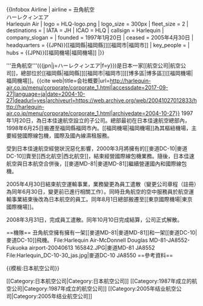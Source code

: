 {{Infobox Airline
| airline        = 丑角航空 <br> ハーレクィンエア <br> Harlequin Air
| logo           = HLQ-logo.png
| logo_size      = 300px
| fleet_size     = 2
| destinations   = 
| IATA           = JH
| ICAO           = HLQ
| callsign       = Harlequin
| company_slogan = 
| founded        = 1997年1月20日
| ceased         = 2005年4月30日
| headquarters   = {{JPN}}[[福岡縣|福岡縣]][[福岡市|福岡市]]
| key_people     = 
| hubs           = {{JPN}}[[福岡機場|福岡機場]]
|}}

'''丑角航空'''({{jpn|j=ハーレクィンエア|f=y}})是日本一家[[航空公司|航空公司]]，總部位於[[福岡縣|福岡縣]][[福岡市|福岡市]][[博多區|博多區]][[福岡機場|福岡機場]]。<ref name="govweb">{{cite web|title=会社概要|url=http://harlequin-air.co.jp/menu/corporate/corporate_1.html|accessdate=2017-09-27|language=ja|date=2004-10-27|deadurl=yes|archiveurl=https://web.archive.org/web/20041027012833/http://harlequin-air.co.jp/menu/corporate/corporate_1.html|archivedate=2004-10-27}}</ref> 1997年1月20日，為日本佳速航空設立的子公司。總部最初在日本佳速航空總部內，1998年6月25日搬遷至福岡縣福岡市內。[[福岡機場|福岡機場]]為其樞紐機場，主要經營國際線包機，國際及國內線濕租服務。

受到日本佳速航空經營狀況惡化影響，2000年3月將擁有的[[麥道DC-10|麥道DC-10]]賣至[[西北航空|西北航空]]，結束經營國際線包機業務。隨後，日本佳速航空與日本航空合併後，[[麥道MD-81|麥道MD-81]]繼續營運國內和國際線包機。

2005年4月30日結束航空運輸事業，業務變更為員工遣散（變更公司章程（註冊）為同年6月30日，變更前已進行相關工作）。同時丑角航空的空中服務員於航空運輸事業結束後改為日本航空的員工。同年8月1日總部搬遷至[[東京國際機場|東京國際機場]]。

2008年3月31日，完成員工遣散。同年10月10日完成結算，公司正式解散。

==機隊==
丑角航空擁有擁有一架[[麥道MD-81|麥道MD-81]]和一架[[麥道DC-10|麥道DC-10]]飛機。
<gallery>
File:Harlequin Air-McDonnell Douglas MD-81-JA8552-Fukuoka airport-20040613 165842.JPG|麥道MD-81 JA8552
File:Harlequin_DC-10-30_jas.jpg|麥道DC-10 JA8550
</gallery>
==參考資料==
<references />

{{模板:日本航空公司}}

[[Category:日本航空公司|Category:日本航空公司]]
[[Category:1987年成立的航空公司|Category:1987年成立的航空公司]]
[[Category:2005年结业航空公司|Category:2005年结业航空公司]]